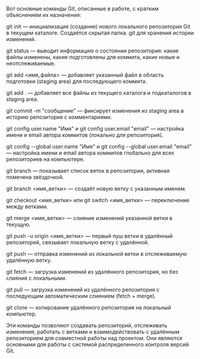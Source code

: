 Вот основные команды Git, описанные в работе, с кратким объяснением их назначения:

git init — инициализация (создание) нового локального репозитория Git в текущем каталоге. Создаётся скрытая папка .git для хранения истории изменений.

git status — выводит информацию о состоянии репозитория: какие файлы изменены, какие подготовлены для коммита, какие новые и неотслеживаемые.

git add <имя_файла> — добавляет указанный файл в область подготовки (staging area) для последующего коммита.

git add . — добавляет все файлы из текущего каталога и подкаталогов в staging area.

git commit -m "сообщение" — фиксирует изменения из staging area в историю репозитория с комментариями.

git config user.name "Имя" и git config user.email "email" — настройка имени и email автора коммитов (локально для репозитория).

git config --global user.name "Имя" и git config --global user.email "email" — настройка имени и email автора коммитов глобально для всех репозиториев на компьютере.

git branch — показывает список веток в репозитории, активная помечена звёздочкой.

git branch <имя_ветки> — создаёт новую ветку с указанным именем.

git checkout <имя_ветки> или git switch <имя_ветки> — переключение между ветками.

git merge <имя_ветки> — слияние изменений указанной ветки в текущую.

git push -u origin <имя_ветки> — первый пуш ветки в удалённый репозиторий, связывает локальную ветку с удалённой.

git push — отправка изменений из локальной ветки в отслеживаемую удалённую ветку.

git fetch — загрузка изменений из удалённого репозитория, но без слияния с локальными.

git pull — загрузка изменений из удалённого репозитория с последующим автоматическим слиянием (fetch + merge).

git clone <url> — копирование удалённого репозитория на локальный компьютер.

Эти команды позволяют создавать репозиторий, отслеживать изменения, работать с ветками и взаимодействовать с удалённым репозиторием для совместной работы над проектом. Они являются основными для работы с системой распределенного контроля версий Git.

